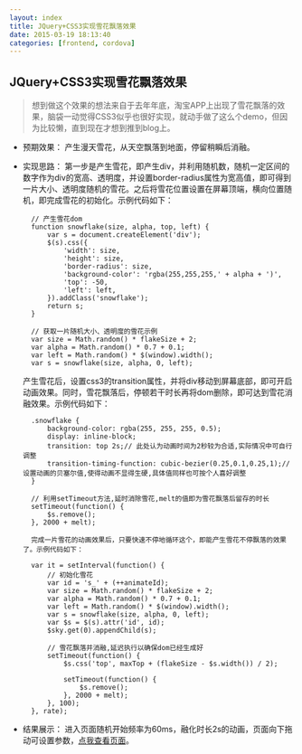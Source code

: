 ```yaml
---
layout: index
title: JQuery+CSS3实现雪花飘落效果
date: 2015-03-19 18:13:40
categories: [frontend, cordova]
---
```


JQuery+CSS3实现雪花飘落效果
---

> 想到做这个效果的想法来自于去年年底，淘宝APP上出现了雪花飘落的效果，脑袋一动觉得CSS3似乎也很好实现，就动手做了这么个demo，但因为比较懒，直到现在才想到推到blog上。

* 预期效果：
	产生漫天雪花，从天空飘落到地面，停留稍瞬后消融。

* 实现思路：
	第一步是产生雪花，即产生div，并利用随机数，随机一定区间的数字作为div的宽高、透明度，并设置border-radius属性为宽高值，即可得到一片大小、透明度随机的雪花。之后将雪花位置设置在屏幕顶端，横向位置随机，即完成雪花的初始化。示例代码如下：

		// 产生雪花dom
		function snowflake(size, alpha, top, left) {
			var s = document.createElement('div');
			$(s).css({
				'width': size,
				'height': size,
				'border-radius': size,
				'background-color': 'rgba(255,255,255,' + alpha + ')',
				'top': -50,
				'left': left,
			}).addClass('snowflake');
			return s;
		}

		// 获取一片随机大小、透明度的雪花示例
		var size = Math.random() * flakeSize + 2;
		var alpha = Math.random() * 0.7 + 0.1;
		var left = Math.random() * $(window).width();
		var s = snowflake(size, alpha, 0, left);

	产生雪花后，设置css3的transition属性，并将div移动到屏幕底部，即可开启动画效果。同时，雪花飘落后，停顿若干时长再将dom删除，即可达到雪花消融效果。示例代码如下：

		.snowflake {
			background-color: rgba(255, 255, 255, 0.5);
			display: inline-block;
			transition: top 2s;// 此处认为动画时间为2秒较为合适,实际情况中可自行调整
			transition-timing-function: cubic-bezier(0.25,0.1,0.25,1);// 设置动画的贝塞尔值,使得动画不显得生硬,具体值同样也可按个人喜好调整
		}

		// 利用setTimeout方法,延时消除雪花,melt的值即为雪花飘落后留存的时长
		setTimeout(function() {
			$s.remove();
		}, 2000 + melt);

		完成一片雪花的动画效果后，只要快速不停地循环这个，即能产生雪花不停飘落的效果了。示例代码如下：

		var it = setInterval(function() {
			// 初始化雪花
			var id = 's_' + (++animateId);
			var size = Math.random() * flakeSize + 2;
			var alpha = Math.random() * 0.7 + 0.1;
			var left = Math.random() * $(window).width();
			var s = snowflake(size, alpha, 0, left);
			var $s = $(s).attr('id', id);
			$sky.get(0).appendChild(s);

			// 雪花飘落并消融,延迟执行以确保dom已经生成好
			setTimeout(function() {
				$s.css('top', maxTop + (flakeSize - $s.width()) / 2);

				setTimeout(function() {
					$s.remove();
				}, 2000 + melt);
			}, 100);
		}, rate);

* 结果展示：
	进入页面随机开始频率为60ms，融化时长2s的动画，页面向下拖动可设置参数，[点我查看页面](/example/snowflake/index.html)。
